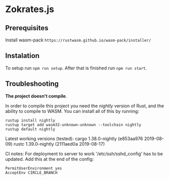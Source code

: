# Zokrates.js

## Prerequisites

Install wasm-pack
`https://rustwasm.github.io/wasm-pack/installer/`

## Instalation

To setup run `npm run setup`.
After that is finished run `npm run start`.

## Troubleshooting

**The project doesn't compile**.

In order to compile this project you need the *nightly* version of Rust, and the ability to compile to WASM. You can install all of this by running:

```
rustup install nightly
rustup target add wasm32-unknown-unknown --toolchain nightly
rustup default nightly
```
Latest working versions (tested):
cargo 1.38.0-nightly (e853aa976 2019-08-09)
rustc 1.39.0-nightly (2111aed0a 2019-08-17)

CI notes:
For deployment to server to work '/etc/ssh/sshd_config' has to be updated.
Add this at the end of the config:
```
PermitUserEnvironment yes
AcceptEnv CIRCLE_BRANCH
```